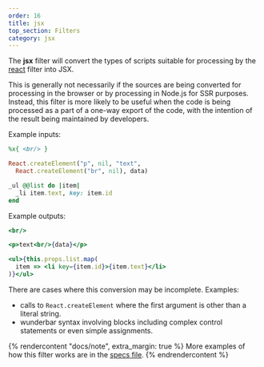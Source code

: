 ```yaml
---
order: 16
title: jsx
top_section: Filters
category: jsx
---
```


The **jsx** filter will convert the types of scripts suitable for processing
by the [react](react) filter into JSX.

This is generally not necessarily if the sources are being converted for
processing in the browser or by processing in Node.js for SSR purposes.
Instead, this filter is more likely to be useful when the code is being
processed as a part of a one-way export of the code, with the intention of the
result being maintained by developers.

Example inputs:

```ruby
%x{ <br/> }

React.createElement("p", nil, "text", 
  React.createElement("br", nil), data)

_ul @@list do |item|
  _li item.text, key: item.id
end
```

Example outputs:

```jsx
<br/>

<p>text<br/>{data}</p>

<ul>{this.props.list.map(
  item => <li key={item.id}>{item.text}</li>
)}</ul>
```

There are cases where this conversion may be incomplete.  Examples:

 * calls to `React.createElement` where the first argument is other
   than a literal string.
 * wunderbar syntax involving blocks including complex control
   statements or even simple assignments.

{% rendercontent "docs/note", extra_margin: true %}
More examples of how this filter works are in the [specs file](https://github.com/ruby2js/ruby2js/blob/master/spec/jsx_spec.rb).
{% endrendercontent %}
